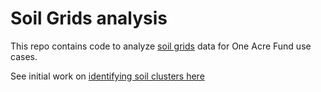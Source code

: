# Soil Grids analysis
This repo contains code to analyze [soil grids](www.soilgrids.org) data for One Acre Fund use cases. 

See initial work on [identifying soil clusters here](https://one-acre-fund.github.io/soil_grids/soil_grids_clustering.nb.html)
